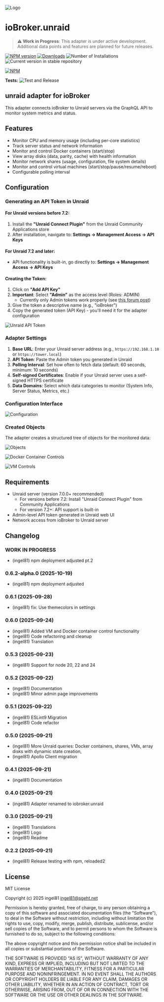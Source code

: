 ![Logo](admin/unraid.png)

# ioBroker.unraid

> **⚠️ Work in Progress**: This adapter is under active development. Additional data points and features are planned for future releases.

[![NPM version](https://img.shields.io/npm/v/iobroker.unraid.svg)](https://www.npmjs.com/package/iobroker.unraid)
[![Downloads](https://img.shields.io/npm/dm/iobroker.unraid.svg)](https://www.npmjs.com/package/iobroker.unraid)
![Number of Installations](https://iobroker.live/badges/unraid-installed.svg)
![Current version in stable repository](https://iobroker.live/badges/unraid-stable.svg)

[![NPM](https://nodei.co/npm/iobroker.unraid.png?downloads=true)](https://nodei.co/npm/iobroker.unraid/)

**Tests:** ![Test and Release](https://github.com/ingel81/ioBroker.unraid/workflows/Test%20and%20Release/badge.svg)

## unraid adapter for ioBroker

This adapter connects ioBroker to Unraid servers via the GraphQL API to monitor system metrics and status.

## Features

- Monitor CPU and memory usage (including per-core statistics)
- Track server status and network information
- Monitor and control Docker containers (start/stop)
- View array disks (data, parity, cache) with health information
- Monitor network shares (usage, configuration, file system details)
- Monitor and control virtual machines (start/stop/pause/resume/reboot)
- Configurable polling interval

## Configuration

### Generating an API Token in Unraid

#### For Unraid versions before 7.2:

1. Install the **"Unraid Connect Plugin"** from the Unraid Community Applications store
2. After installation, navigate to: **Settings → Management Access → API Keys**

#### For Unraid 7.2 and later:

- API functionality is built-in, go directly to: **Settings → Management Access → API Keys**

#### Creating the Token:

1. Click on **"Add API Key"**
2. **Important**: Select **"Admin"** as the access level (Roles: ADMIN)
    - Currently only Admin tokens work properly (see [this forum post](https://forums.unraid.net/topic/193661-api-access-always-403-forbidden/))
3. Give the token a descriptive name (e.g., "ioBroker")
4. Copy the generated token (API Key) - you'll need it for the adapter configuration

![Unraid API Token](docs/de/img/unraid_token01.png)

### Adapter Settings

1. **Base URL**: Enter your Unraid server address (e.g., `https://192.168.1.10` or `https://tower.local`)
2. **API Token**: Paste the Admin token you generated in Unraid
3. **Polling Interval**: Set how often to fetch data (default: 60 seconds, minimum: 10 seconds)
4. **Self-signed Certificates**: Enable if your Unraid server uses a self-signed HTTPS certificate
5. **Data Domains**: Select which data categories to monitor (System Info, Server Status, Metrics, etc.)

### Configuration Interface

![Configuration](docs/de/img/ioBroker_config01.png)

### Created Objects

The adapter creates a structured tree of objects for the monitored data:

![Objects](docs/de/img/ioBroker_objects01.png)
<br>

![Docker Container Controls](docs/de/img/ioBroker_objects02.png)
<br>

![VM Controls](docs/de/img/ioBroker_objects03.png)

## Requirements

- Unraid server (version 7.0.0+ recommended)
    - For versions before 7.2: Install "Unraid Connect Plugin" from Community Applications
    - For version 7.2+: API support is built-in
- Admin-level API token generated in Unraid web UI
- Network access from ioBroker to Unraid server

## Changelog

<!--
  Placeholder for the next version (at the beginning of the line):
  ### **WORK IN PROGRESS**
-->

### **WORK IN PROGRESS**

- (ingel81) npm deployment adjusted pt.2

### 0.6.2-alpha.0 (2025-10-19)

- (ingel81) npm deployment adjusted

### 0.6.1 (2025-09-28)

- (ingel81) fix: Use themecolors in settings

### 0.6.0 (2025-09-24)

- (ingel81) Added VM and Docker container control functionality
- (ingel81) Code refactoring and cleanup
- (ingel81) Translation

### 0.5.3 (2025-09-23)

- (ingel81) Support for node 20, 22 and 24

### 0.5.2 (2025-09-22)

- (ingel81) Documentation
- (ingel81) Minor admin page improvements

### 0.5.1 (2025-09-22)

- (ingel81) ESLint9 Migration
- (ingel81) Code refactor

### 0.5.0 (2025-09-21)

- (ingel81) More Unraid queries: Docker containers, shares, VMs, array disks with dynamic state creation,
- (ingel81) Apollo Client migration

### 0.4.1 (2025-09-21)

- (ingel81) Documentation

### 0.4.0 (2025-09-21)

- (ingel81) Adapter renamed to iobroker.unraid

### 0.3.0 (2025-09-21)

- (ingel81) Translations
- (ingel81) Logo
- (ingel81) Readme

### 0.2.2 (2025-09-21)

- (ingel81) Release testing with npm, reloaded2

## License

MIT License

Copyright (c) 2025 ingel81 <ingel81@sgeht.net>

Permission is hereby granted, free of charge, to any person obtaining a copy
of this software and associated documentation files (the "Software"), to deal
in the Software without restriction, including without limitation the rights
to use, copy, modify, merge, publish, distribute, sublicense, and/or sell
copies of the Software, and to permit persons to whom the Software is
furnished to do so, subject to the following conditions:

The above copyright notice and this permission notice shall be included in all
copies or substantial portions of the Software.

THE SOFTWARE IS PROVIDED "AS IS", WITHOUT WARRANTY OF ANY KIND, EXPRESS OR
IMPLIED, INCLUDING BUT NOT LIMITED TO THE WARRANTIES OF MERCHANTABILITY,
FITNESS FOR A PARTICULAR PURPOSE AND NONINFRINGEMENT. IN NO EVENT SHALL THE
AUTHORS OR COPYRIGHT HOLDERS BE LIABLE FOR ANY CLAIM, DAMAGES OR OTHER
LIABILITY, WHETHER IN AN ACTION OF CONTRACT, TORT OR OTHERWISE, ARISING FROM,
OUT OF OR IN CONNECTION WITH THE SOFTWARE OR THE USE OR OTHER DEALINGS IN THE
SOFTWARE.
